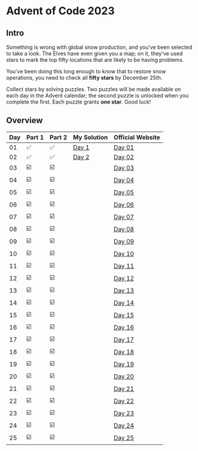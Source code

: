 # Advent of Code 2023

## Intro

Something is wrong with global snow production, and you've been selected to take a look. The Elves have even given you a
map; on it, they've used stars to mark the top fifty locations that are likely to be having problems.

You've been doing this long enough to know that to restore snow operations, you need to check all **fifty stars** by
December 25th.

Collect stars by solving puzzles. Two puzzles will be made available on each day in the Advent calendar; the second
puzzle is unlocked when you complete the first. Each puzzle grants **one star**. Good luck!

## Overview

| Day | Part 1                  | Part 2                  | My Solution    | Official Website                               | 
|-----|-------------------------|-------------------------|----------------|------------------------------------------------|
| 01  | :white_check_mark:      | :white_check_mark:      | [Day 1](Day1/) | [Day 01](https://adventofcode.com/2023/day/1)  |
| 02  | :white_check_mark:      | :white_check_mark:      | [Day 2](Day2/) | [Day 02](https://adventofcode.com/2023/day/2)  |
| 03  | :ballot_box_with_check: | :ballot_box_with_check: |                | [Day 03](https://adventofcode.com/2023/day/3)  |
| 04  | :ballot_box_with_check: | :ballot_box_with_check: |                | [Day 04](https://adventofcode.com/2023/day/4)  |
| 05  | :ballot_box_with_check: | :ballot_box_with_check: |                | [Day 05](https://adventofcode.com/2023/day/5)  |
| 06  | :ballot_box_with_check: | :ballot_box_with_check: |                | [Day 06](https://adventofcode.com/2023/day/6)  |
| 07  | :ballot_box_with_check: | :ballot_box_with_check: |                | [Day 07](https://adventofcode.com/2023/day/7)  |
| 08  | :ballot_box_with_check: | :ballot_box_with_check: |                | [Day 08](https://adventofcode.com/2023/day/8)  |
| 09  | :ballot_box_with_check: | :ballot_box_with_check: |                | [Day 09](https://adventofcode.com/2023/day/9)  |
| 10  | :ballot_box_with_check: | :ballot_box_with_check: |                | [Day 10](https://adventofcode.com/2023/day/10) |
| 11  | :ballot_box_with_check: | :ballot_box_with_check: |                | [Day 11](https://adventofcode.com/2023/day/11) |
| 12  | :ballot_box_with_check: | :ballot_box_with_check: |                | [Day 12](https://adventofcode.com/2023/day/12) |
| 13  | :ballot_box_with_check: | :ballot_box_with_check: |                | [Day 13](https://adventofcode.com/2023/day/13) |
| 14  | :ballot_box_with_check: | :ballot_box_with_check: |                | [Day 14](https://adventofcode.com/2023/day/14) |
| 15  | :ballot_box_with_check: | :ballot_box_with_check: |                | [Day 15](https://adventofcode.com/2023/day/15) |
| 16  | :ballot_box_with_check: | :ballot_box_with_check: |                | [Day 16](https://adventofcode.com/2023/day/16) |
| 17  | :ballot_box_with_check: | :ballot_box_with_check: |                | [Day 17](https://adventofcode.com/2023/day/17) |
| 18  | :ballot_box_with_check: | :ballot_box_with_check: |                | [Day 18](https://adventofcode.com/2023/day/18) |
| 19  | :ballot_box_with_check: | :ballot_box_with_check: |                | [Day 19](https://adventofcode.com/2023/day/19) |
| 20  | :ballot_box_with_check: | :ballot_box_with_check: |                | [Day 20](https://adventofcode.com/2023/day/20) |
| 21  | :ballot_box_with_check: | :ballot_box_with_check: |                | [Day 21](https://adventofcode.com/2023/day/21) |
| 22  | :ballot_box_with_check: | :ballot_box_with_check: |                | [Day 22](https://adventofcode.com/2023/day/22) |
| 23  | :ballot_box_with_check: | :ballot_box_with_check: |                | [Day 23](https://adventofcode.com/2023/day/23) |
| 24  | :ballot_box_with_check: | :ballot_box_with_check: |                | [Day 24](https://adventofcode.com/2023/day/24) |
| 25  | :ballot_box_with_check: | :ballot_box_with_check: |                | [Day 25](https://adventofcode.com/2023/day/25) |